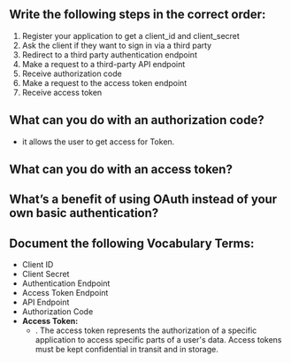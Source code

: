 ## Write the following steps in the correct order:
1. Register your application to get a client_id and client_secret
2. Ask the client if they want to sign in via a third party 
3. Redirect to a third party authentication endpoint
4. Make a request to a third-party API endpoint 
5. Receive authorization code
6. Make a request to the access token endpoint
7. Receive access token


## What can you do with an authorization code?
  - it allows the user to get access  for Token.

## What can you do with an access token?

## What’s a benefit of using OAuth instead of your own basic authentication?


## Document the following Vocabulary Terms:
 - Client ID
 - Client Secret
 - Authentication Endpoint
 - Access Token Endpoint
 - API Endpoint
 - Authorization Code
 - **Access Token:**
   - . The access token represents the authorization of a specific application to access specific parts of a user's data. Access tokens must be kept confidential in transit and in storage.








